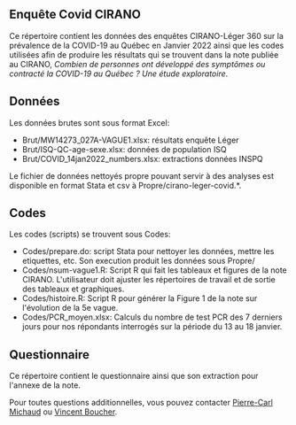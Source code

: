 Enquête Covid CIRANO
--------------------

Ce répertoire contient les données des enquêtes CIRANO-Léger 360 sur la prévalence de la COVID-19 au Québec en Janvier 2022 ainsi que les codes utilisées afin de produire les résultats qui se trouvent dans la note publiée au CIRANO, *Combien de personnes ont développé des symptômes ou contracté la COVID-19 au Québec ? Une étude exploratoire*.

## Données 

Les données brutes sont sous format Excel: 
* Brut/MW14273_027A-VAGUE1.xlsx: résultats enquête Léger
* Brut/ISQ-QC-age-sexe.xlsx: données de population ISQ
* Brut/COVID_14jan2022_numbers.xlsx: extractions données INSPQ

Le fichier de données nettoyés propre pouvant servir à des analyses est disponible en format Stata et csv à Propre/cirano-leger-covid.*. 

## Codes

Les codes (scripts) se trouvent sous Codes:
* Codes/prepare.do: script Stata pour nettoyer les données, mettre les etiquettes, etc. Son execution produit les données sous Propre/
* Codes/nsum-vague1.R: Script R qui fait les tableaux et figures de la note CIRANO. L'utilisateur doit ajuster les répertoires de travail et de sortie des tableaux et graphiques. 
* Codes/histoire.R: Script R pour générer la Figure 1 de la note  sur l'évolution de la 5e vague. 
* Codes/PCR_moyen.xlsx: Calculs du nombre de test PCR des 7 derniers jours pour nos répondants interrogés sur la période du 13 au 18 janvier. 

## Questionnaire 

Ce répertoire contient le questionnaire ainsi que son extraction pour l'annexe de la note. 

Pour toutes questions additionnelles, vous pouvez contacter [Pierre-Carl Michaud](mailto:pierre-carl.michaud@hec.ca) ou [Vincent Boucher](mailto:vincent.boucher@ecn.ulaval.ca). 

